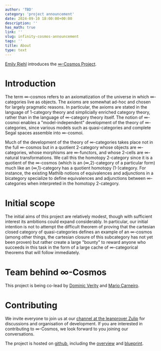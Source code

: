 ```yaml
---
author: 'TBD'
category: 'project announcement'
date: 2024-09-10 18:00:00+00:00
description: ''
has_math: true
link: ''
slug: infinity-cosmos-announcement
tags: ''
title: About
type: text
---
```


[Emily Riehl](https://github.com/emilyriehl) introduces the [∞-Cosmos Project](https://github.com/emilyriehl/infinity-cosmos).

<!-- TEASER_END -->

# Introduction

The term ∞-cosmos refers to an axiomatization of the universe in which ∞-categories live as objects. The axioms are somewhat ad-hoc and chosen for largely pragmatic reasons. In particular, the axioms are stated in the language of 1-category theory and simplicially enriched category theory, rather than in the language of ∞-category theory itself. The notion of ∞-cosmoi enables a "model-independent" development of the theory of ∞-categories, since various models such as quasi-categories and complete Segal spaces assemble into ∞-cosmoi.

Much of the development of the theory of ∞-categories takes place not in the full ∞-cosmos but in a quotient 2-category whose objects are ∞-categories, whose morphisms are ∞-functors, and whose 2-cells are ∞-natural transformations. We call this the homotopy 2-category since it is a quotient of the ∞-cosmos (which is an (∞,2)-category of a particular form) much like an (∞,1)-category has a quotient homotopy (1-)category. For instance, the existing Mathlib notions of equivalences and adjunctions in a bicategory specialize to define equivalences and adjunctions between ∞-categories when interpreted in the homotopy 2-category.

# Initial scope

The initial aims of this project are relatively modest, though with sufficient interest its ambitions could expand considerably. In particular, our initial intention is not to attempt the difficult theorem of proving that the cartesian closed category of quasi-categories defines an example of an ∞-cosmos (among other things, the cartesian closure of this subcategory has not yet been proven) but rather create a large "bounty" to reward anyone who succeeds in this task in the form of a large cache of ∞-categorical theorems that will follow immediately.

# Team behind ∞-Cosmos

This project is being co-lead by [Dominic Verity](https://github.com/dom-verity) and [Mario Carneiro](https://github.com/digama0).


# Contributing

We invite everyone to join us at our [channel at the leanprover Zulip](https://leanprover.zulipchat.com/#narrow/stream/455414-Infinity-Cosmos) for discussions and organisation of development.
If you are interested in contributing to ∞-Cosmos, we look forward to you joining our conversations.

The project is hosted on [github](https://github.com/emilyriehl/infinity-cosmos), including the [overview](https://emilyriehl.github.io/infinity-cosmos/) and [blueprint](https://emilyriehl.github.io/infinity-cosmos/blueprint/).
